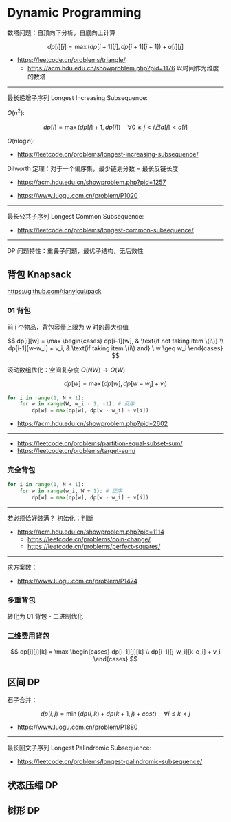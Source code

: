 # Dynamic Programming

数塔问题：自顶向下分析，自底向上计算

$$
dp[i][j] = \mathop{\max} (dp[i+1][j], dp[i+1][j+1]) + a[i][j]
$$

- https://leetcode.cn/problems/triangle/
  - https://acm.hdu.edu.cn/showproblem.php?pid=1176 以时间作为维度的数塔

---

最长递增子序列 Longest Increasing Subsequence:

$O(n^2)$:

$$
dp[i] = \mathop{\max}(dp[j] + 1, dp[i]) \quad {\forall} 0 ≤ j < i 且 a[j] < a[i]
$$

$O(n \log n)$:

- https://leetcode.cn/problems/longest-increasing-subsequence/

Dilworth 定理：对于一个偏序集，最少链划分数 = 最长反链长度

- https://acm.hdu.edu.cn/showproblem.php?pid=1257

- https://www.luogu.com.cn/problem/P1020

---

最长公共子序列 Longest Common Subsequence:

- https://leetcode.cn/problems/longest-common-subsequence/

---

DP 问题特性：重叠子问题，最优子结构，无后效性

## 背包 Knapsack

https://github.com/tianyicui/pack

### 01 背包

前 i 个物品，背包容量上限为 w 时的最大价值

$$
dp[i][w] = \max \begin{cases}
dp[i-1][w], & \text{if not taking item \(i\)} \\
dp[i-1][w-w_i] + v_i, & \text{if taking item \(i\) and} \ w \geq w_i
\end{cases}
$$

滚动数组优化：空间复杂度 $O(N W) \rightarrow O(W)$

$$
dp[w] = \max(dp[w], dp[w−w_i]+v_i)
$$

```python
for i in range(1, N + 1):
    for w in range(W, w_i - 1, -1): # 反序
        dp[w] = max(dp[w], dp[w - w_i] + v[i])
```

- https://acm.hdu.edu.cn/showproblem.php?pid=2602

---

- https://leetcode.cn/problems/partition-equal-subset-sum/
- https://leetcode.cn/problems/target-sum/

### 完全背包

```python
for i in range(1, N + 1):
    for w in range(w_i, W + 1): # 正序
        dp[w] = max(dp[w], dp[w - w_i] + v[i])
```

---

若必须恰好装满？
初始化；判断

- https://acm.hdu.edu.cn/showproblem.php?pid=1114
  - https://leetcode.cn/problems/coin-change/
  - https://leetcode.cn/problems/perfect-squares/

---

求方案数：

- https://www.luogu.com.cn/problem/P1474

### 多重背包

转化为 01 背包 - 二进制优化

### 二维费用背包

$$
dp[i][j][k] = \max \begin{cases} dp[i-1][j][k] \\ dp[i-1][j-w_i][k-c_i] + v_i \end{cases}
$$

## 区间 DP

石子合并：

$$
dp(i,j) = \min \{ dp(i,k) + dp(k+1,j) + cost \} \quad {\forall} i ≤ k < j
$$

- https://www.luogu.com.cn/problem/P1880

---

最长回文子序列 Longest Palindromic Subsequence:

- https://leetcode.cn/problems/longest-palindromic-subsequence/

## 状态压缩 DP

## 树形 DP
